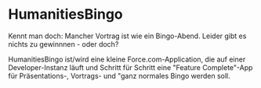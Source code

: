 # HumanitiesBingo
Kennt man doch: Mancher Vortrag ist wie ein Bingo-Abend. Leider gibt es nichts zu gewinnnen - oder doch?

HumanitiesBingo ist/wird eine kleine Force.com-Application, die auf einer Developer-Instanz läuft und Schritt für Schritt eine "Feature Complete"-App für Präsentations-, Vortrags- und "ganz normales Bingo werden soll.

